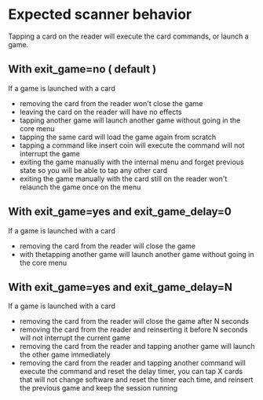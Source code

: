# Expected scanner behavior

Tapping a card on the reader will execute the card commands, or launch a game.

## With exit_game=no ( default )

If a game is launched with a card

- removing the card from the reader won't close the game
- leaving the card on the reader will have no effects
- tapping another game will launch another game without going in the core menu
- tapping the same card will load the game again from scratch
- tapping a command like insert coin will execute the command will not interrupt the game
- exiting the game manually with the internal menu and forget previous state so you will be able to tap any other card
- exiting the game manually with the card still on the reader won't relaunch the game once on the menu


## With exit_game=yes and exit_game_delay=0

If a game is launched with a card

- removing the card from the reader will close the game
- with thetapping another game will launch another game without going in the core menu

## With exit_game=yes and exit_game_delay=N

If a game is launched with a card

- removing the card from the reader will close the game after N seconds
- removing the card from the reader and reinserting it before N seconds will not interrupt the current game
- removing the card from the reader and tapping another game will launch the other game immediately
- removing the card from the reader and tapping another command will execute the command and reset the delay timer, you can tap X cards that will not change software and reset the timer each time, and reinsert the previous game and keep the session running


